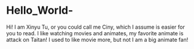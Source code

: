# Hello_World-
Hi!
I am Xinyu Tu, or you could call me Ciny, which I assume is easier for you to read. I like watching movies and animates, my favorite animate is attack on Taitan! I used to like movie more, but not I am a big animate fan!
